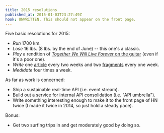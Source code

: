 ```yaml
---
title: 2015 resolutions
published_at: 2015-01-03T23:27:49Z
hook: UNWRITTEN. This should not appear on the front page.
---
```


Five basic resolutions for 2015:

* _Run_ 1700 km.
* _Lose_ 16 lbs. (8 lbs. by the end of June) -- this one's a classic.
* _Play_ a rendition of [_Together We Will Live Forever_ on the
  guitar](https://www.youtube.com/watch?v=VH7pp2BXGC0) (even if it's a poor
  one).
* _Write_ one [article](/articles) every two weeks and two
  [fragments](/fragments) every one week.
* _Medidate_ four times a week.

As far as work is concerned:

* Ship a sustainable real-time API (i.e. event stream).
* Build out a service for internal API consolidation (i.e. "API umbrella").
* Write something interesting enough to make it to the front page of HN twice
  (I made it twice in 2014, so just hold a steady pace).

Bonus:

* Get two surfing trips in and get moderately good by doing so.
